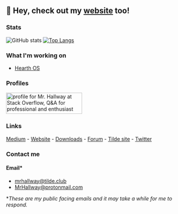 ## 👋 Hey, check out my [website](https://home.mrhallway.me) too!
### Stats
![GitHub stats](https://github-readme-stats.vercel.app/api?username=mrhallway0&count_private=true&show_icons=true)
[![Top Langs](https://github-readme-stats.vercel.app/api/top-langs/?username=mrhallway0&layout=compact)](https://github.com/anuraghazra/github-readme-stats)

### What I'm working on
 - [Hearth OS](https://github.com/Hearth-OS)

### Profiles
<a href="https://stackoverflow.com/users/15503133/mr-hallway"><img src="https://stackoverflow.com/users/flair/15503133.png" width="208" height="58" alt="profile for Mr. Hallway at Stack Overflow, Q&amp;A for professional and enthusiast programmers" title="profile for Mr. Hallway at Stack Overflow, Q&amp;A for professional and enthusiast programmers"></a>

### Links 
<a href=https://medium.com/@MrHallway>Medium</a> - <a href=https://home.mrhallway.me>Website</a> - <a href=https://dl.mrhallway.me/>Downloads</a> - <a href=https://mrhallwaybb.createmybb4.com/>Forum</a> - <a href=https://tilde.club/~mrhallway/>Tilde site</a> - <a href=https://twitter.com/mrhallway0>Twitter</a>

### Contact me
#### Email*
 - [mrhallway@tilde.club](mailto:mrhallway@tilde.club)
 - [MrHallway@protonmail.com](mailto:MrHallway@protonmail.com)

**These are my public facing emails and it may take a while for me to respond.*

